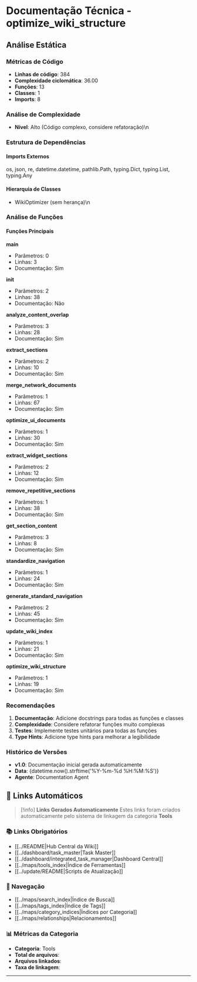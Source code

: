 # Documentação Técnica - optimize_wiki_structure

## Análise Estática

### Métricas de Código
- **Linhas de código**: 384
- **Complexidade ciclomática**: 36.00
- **Funções**: 13
- **Classes**: 1
- **Imports**: 8

### Análise de Complexidade
- **Nível**: Alto (Código complexo, considere refatoração)\n
### Estrutura de Dependências

#### Imports Externos
os, json, re, datetime.datetime, pathlib.Path, typing.Dict, typing.List, typing.Any

#### Hierarquia de Classes
- WikiOptimizer (sem herança)\n
### Análise de Funções

#### Funções Principais
**main**
- Parâmetros: 0
- Linhas: 3
- Documentação: Sim

**__init__**
- Parâmetros: 2
- Linhas: 38
- Documentação: Não

**analyze_content_overlap**
- Parâmetros: 3
- Linhas: 28
- Documentação: Sim

**extract_sections**
- Parâmetros: 2
- Linhas: 10
- Documentação: Sim

**merge_network_documents**
- Parâmetros: 1
- Linhas: 67
- Documentação: Sim

**optimize_ui_documents**
- Parâmetros: 1
- Linhas: 30
- Documentação: Sim

**extract_widget_sections**
- Parâmetros: 2
- Linhas: 12
- Documentação: Sim

**remove_repetitive_sections**
- Parâmetros: 1
- Linhas: 38
- Documentação: Sim

**get_section_content**
- Parâmetros: 3
- Linhas: 8
- Documentação: Sim

**standardize_navigation**
- Parâmetros: 1
- Linhas: 24
- Documentação: Sim

**generate_standard_navigation**
- Parâmetros: 2
- Linhas: 45
- Documentação: Sim

**update_wiki_index**
- Parâmetros: 1
- Linhas: 21
- Documentação: Sim

**optimize_wiki_structure**
- Parâmetros: 1
- Linhas: 19
- Documentação: Sim

### Recomendações

1. **Documentação**: Adicione docstrings para todas as funções e classes
2. **Complexidade**: Considere refatorar funções muito complexas
3. **Testes**: Implemente testes unitários para todas as funções
4. **Type Hints**: Adicione type hints para melhorar a legibilidade

### Histórico de Versões

- **v1.0**: Documentação inicial gerada automaticamente
- **Data**: {datetime.now().strftime('%Y-%m-%d %H:%M:%S')}
- **Agente**: Documentation Agent


## 🔗 **Links Automáticos**

> [!info] **Links Gerados Automaticamente**
> Estes links foram criados automaticamente pelo sistema de linkagem da categoria **Tools**

### **📚 Links Obrigatórios**
- [[../README|Hub Central da Wiki]]
- [[../dashboard/task_master|Task Master]]
- [[../dashboard/integrated_task_manager|Dashboard Central]]
- [[../maps/tools_index|Índice de Ferramentas]]
- [[../update/README|Scripts de Atualização]]

### **🧭 Navegação**
- [[../maps/search_index|Índice de Busca]]
- [[../maps/tags_index|Índice de Tags]]
- [[../maps/category_indices|Índices por Categoria]]
- [[../maps/relationships|Relacionamentos]]

### **📊 Métricas da Categoria**
- **Categoria**: Tools
- **Total de arquivos**: <!-- Contador automático -->
- **Arquivos linkados**: <!-- Contador automático -->
- **Taxa de linkagem**: <!-- Percentual automático -->

---

